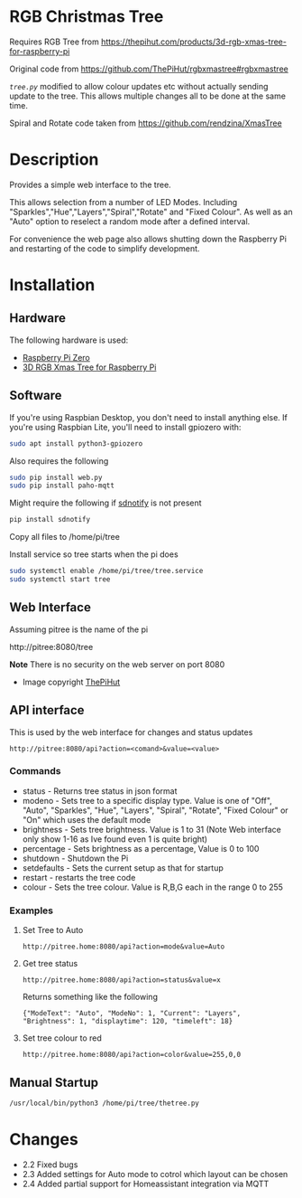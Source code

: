 # RGB Christmas Tree

Requires RGB Tree from
https://thepihut.com/products/3d-rgb-xmas-tree-for-raspberry-pi

Original code from
https://github.com/ThePiHut/rgbxmastree#rgbxmastree

*`tree.py`* modified to allow colour updates etc without actually sending update to the tree. This allows multiple changes all to be done at the same time.

Spiral and Rotate code taken from https://github.com/rendzina/XmasTree

# Description

Provides a simple web interface to the tree.

This allows selection from a number of LED Modes. Including "Sparkles","Hue","Layers","Spiral","Rotate" and "Fixed Colour". As well as an "Auto" option to reselect a random mode after a defined interval.

For convenience the web page also allows shutting down the Raspberry Pi and restarting of the code to simplify development.

# Installation

 ## Hardware
 The following hardware is used:
 - [Raspberry Pi Zero](https://www.raspberrypi.org/products/raspberry-pi-zero-w/)
 - [3D RGB Xmas Tree for Raspberry Pi](https://thepihut.com/products/3d-rgb-xmas-tree-for-raspberry-pi)

 ## Software
If you're using Raspbian Desktop, you don't need to install anything else. If you're
using Raspbian Lite, you'll need to install gpiozero with:

```bash
sudo apt install python3-gpiozero
```

Also requires the following
```bash
sudo pip install web.py
sudo pip install paho-mqtt
```

Might require the following if [sdnotify](https://github.com/bb4242/sdnotify) is not present
```bash
pip install sdnotify
```

Copy all files to /home/pi/tree

Install service so tree starts when the pi does
```bash
sudo systemctl enable /home/pi/tree/tree.service
sudo systemctl start tree
```

## Web Interface
Assuming pitree is the name of the pi

http://pitree:8080/tree

**Note** There is no security on the web server on port 8080
- Image copyright [ThePiHut](https://thepihut.com/)

## API interface

This is used by the web interface for changes and status updates

```
http://pitree:8080/api?action=<comand>&value=<value>
```

### Commands
- status      - Returns tree status in json format
- modeno      - Sets tree to a specific display type. Value is one of "Off", "Auto", "Sparkles", "Hue", "Layers", "Spiral", "Rotate", "Fixed Colour" or "On" which uses the default mode
- brightness  - Sets tree brightness. Value is 1 to 31 (Note Web interface only show 1-16 as Ive found even 1 is quite bright)
- percentage  - Sets brightness as a percentage, Value is 0 to 100
- shutdown    - Shutdown the Pi
- setdefaults - Sets the current setup as that for startup
- restart     - restarts the tree code
- colour      - Sets the tree colour. Value is R,B,G each in the range 0 to 255

### Examples 
1. Set Tree to Auto
    ```
    http://pitree.home:8080/api?action=mode&value=Auto
    ```
2. Get tree status
    ```
    http://pitree.home:8080/api?action=status&value=x
    ```
    Returns something like the following
    ```
    {"ModeText": "Auto", "ModeNo": 1, "Current": "Layers", "Brightness": 1, "displaytime": 120, "timeleft": 18}
    ```
3. Set tree colour to red
    ```
    http://pitree.home:8080/api?action=color&value=255,0,0
    ```

## Manual Startup

```bash
/usr/local/bin/python3 /home/pi/tree/thetree.py
```

# Changes
- 2.2 Fixed bugs
- 2.3 Added settings for Auto mode to cotrol which layout can be chosen
- 2.4 Added partial support for Homeassistant integration via MQTT